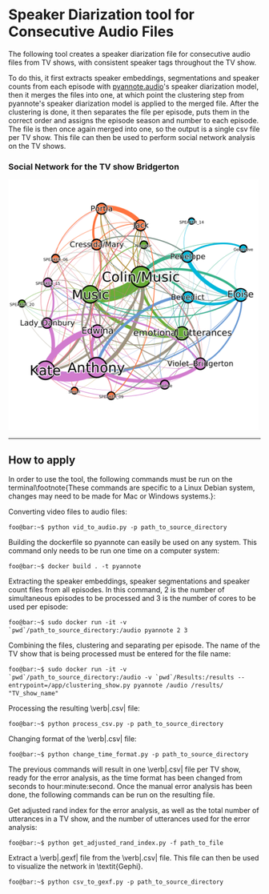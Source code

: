 # Speaker Diarization tool for Consecutive Audio Files

The following tool creates a speaker diarization file for consecutive audio files from TV shows, with consistent speaker tags throughout the TV show.

To do this, it first extracts speaker embeddings, segmentations and speaker counts from each episode with [pyannote.audio](https://github.com/pyannote/pyannote-audio)'s speaker diarization model, then it merges the files into one, at which point the clustering step from pyannote's speaker diarization model is applied to the merged file. After the clustering is done, it then separates the file per episode, puts them in the correct order and assigns the episode season and number to each episode. The file is then once again merged into one, so the output is a single csv file per TV show. This file can then be used to perform social network analysis on the TV shows.

### Social Network for the TV show Bridgerton
<img src="/Images/Bridgerton_network.png" width="500">

---
## How to apply
In order to use the tool, the following commands must be run on the terminal\footnote{These commands are specific to a Linux Debian system, changes may need to be made for Mac or Windows systems.}:

Converting video files to audio files:
```console
foo@bar:~$ python vid_to_audio.py -p path_to_source_directory
```

Building the dockerfile so pyannote can easily be used on any system. This command only needs to be run one time on a computer system:
```console
foo@bar:~$ docker build . -t pyannote
```

Extracting the speaker embeddings, speaker segmentations and speaker count files from all episodes. In this command, 2 is the number of simultaneous episodes to be processed and 3 is the number of cores to be used per episode:
```console
foo@bar:~$ sudo docker run -it -v `pwd`/path_to_source_directory:/audio pyannote 2 3
```

Combining the files, clustering and separating per episode. The name of the TV show that is being processed must be entered for the file name: 
```console
foo@bar:~$ sudo docker run -it -v `pwd`/path_to_source_directory:/audio -v `pwd`/Results:/results --entrypoint=/app/clustering_show.py pyannote /audio /results/ "TV_show_name"
```

Processing the resulting \verb|.csv| file:
```console
foo@bar:~$ python process_csv.py -p path_to_source_directory
```

Changing format of the \verb|.csv| file:
```console
foo@bar:~$ python change_time_format.py -p path_to_source_directory
```

The previous commands will result in one \verb|.csv| file per TV show, ready for the error analysis, as the time format has been changed from seconds to hour:minute:second. Once the manual error analysis has been done, the following commands can be run on the resulting file.

Get adjusted rand index for the error analysis, as well as the total number of utterances in a TV show, and the number of utterances used for the error analysis:
```console
foo@bar:~$ python get_adjusted_rand_index.py -f path_to_file
```

Extract a \verb|.gexf| file from the \verb|.csv| file. This file can then be used to visualize the network in \textit{Gephi}.
```console
foo@bar:~$ python csv_to_gexf.py -p path_to_source_directory
```

